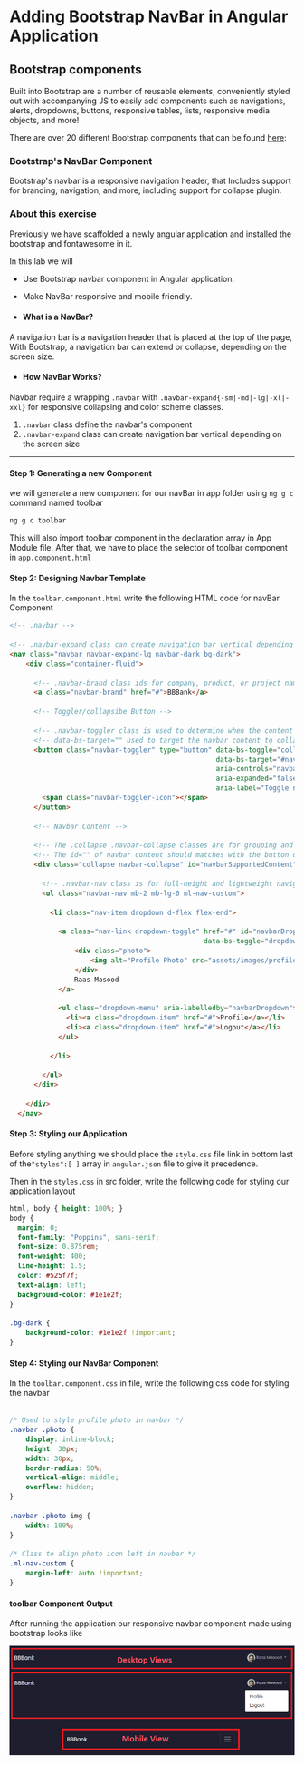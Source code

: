 # Adding Bootstrap NavBar in Angular Application

## Bootstrap components
Built into Bootstrap are a number of reusable elements, conveniently styled out with accompanying JS to easily add components such as navigations, alerts, dropdowns, buttons, responsive tables, lists, responsive media objects, and more! 

There are over 20 different Bootstrap components that can be found [here](https://getbootstrap.com/docs/5.0/components/navbar/):

### Bootstrap's NavBar Component
Bootstrap's navbar is a responsive navigation header, that Includes support for branding, navigation, and more, including support for collapse plugin.

### About this exercise
Previously we have scaffolded a newly angular application and installed the bootstrap and fontawesome in it.

In this lab we will
- Use Bootstrap navbar component in Angular application.
- Make NavBar responsive and mobile friendly.

- #### What is a NavBar?
A navigation bar is a navigation header that is placed at the top of the page, With Bootstrap, a navigation bar can extend or collapse, depending on the screen size.

- #### How NavBar Works?
Navbar require a wrapping `.navbar` with `.navbar-expand{-sm|-md|-lg|-xl|-xxl}` for responsive collapsing and color scheme classes.

1. `.navbar` class define the navbar's component
2. `.navbar-expand` class can create navigation bar vertical depending on the screen size
------------


#### Step 1: Generating a new Component
we will generate a new component for our navBar in app folder using `ng g c` command named toolbar

```typescript
ng g c toolbar
```

This will also import toolbar component in the declaration array in App Module file.  After that, we have to place the selector of toolbar component in `app.component.html`

#### Step 2: Designing Navbar Template
In the `toolbar.component.html` write the following HTML code for navBar Component

```html
<!-- .navbar -->

<!-- .navbar-expand class can create navigation bar vertical depending on the screen size -->
<nav class="navbar navbar-expand-lg navbar-dark bg-dark">
    <div class="container-fluid">

      <!-- .navbar-brand class ids for company, product, or project name -->
      <a class="navbar-brand" href="#">BBBank</a>
      
      <!-- Toggler/collapsibe Button -->

      <!-- .navbar-toggler class is used to determine when the content toggles behind a button -->
      <!-- data-bs-target="" used to target the navbar content to collapse/Toggle when matches the content's id="" -->
      <button class="navbar-toggler" type="button" data-bs-toggle="collapse" 
                                                   data-bs-target="#navbarSupportedContent" 
                                                   aria-controls="navbarSupportedContent" 
                                                   aria-expanded="false" 
                                                   aria-label="Toggle navigation">
        <span class="navbar-toggler-icon"></span>
      </button>

      <!-- Navbar Content -->

      <!-- The .collapse .navbar-collapse classes are for grouping and hiding navbar contents by a parent breakpoint -->
      <!-- The id="" of navbar content should matches with the button data-bs-target="#" to work toggle properly -->
      <div class="collapse navbar-collapse" id="navbarSupportedContent">

        <!-- .navbar-nav class is for full-height and lightweight navigation (including support for dropdowns) -->
        <ul class="navbar-nav mb-2 mb-lg-0 ml-nav-custom">

          <li class="nav-item dropdown d-flex flex-end">
            
            <a class="nav-link dropdown-toggle" href="#" id="navbarDropdown" role="button" 
                                                data-bs-toggle="dropdown" aria-expanded="true">
                <div class="photo">
                    <img alt="Profile Photo" src="assets/images/profile.jpg" />
                </div>
                Raas Masood
            </a>

            <ul class="dropdown-menu" aria-labelledby="navbarDropdown">
              <li><a class="dropdown-item" href="#">Profile</a></li>
              <li><a class="dropdown-item" href="#">Logout</a></li>
            </ul>

          </li>

        </ul>
      </div>

    </div>
  </nav>
```


#### Step 3: Styling our Application
Before styling anything we should place the `style.css` file link in bottom last of the`"styles":[ ]` array in `angular.json` file to give it precedence.

Then in the `styles.css` in src folder, write the following code for styling our application layout

```css
html, body { height: 100%; }
body {
  margin: 0;
  font-family: "Poppins", sans-serif;
  font-size: 0.875rem;
  font-weight: 400;
  line-height: 1.5;
  color: #525f7f;
  text-align: left;
  background-color: #1e1e2f;
}

.bg-dark {
    background-color: #1e1e2f !important;
}
```


#### Step 4: Styling our NavBar Component
In the `toolbar.component.css` in file, write the following css code for styling the navbar

```css

/* Used to style profile photo in navbar */
.navbar .photo {
    display: inline-block;
    height: 30px;
    width: 30px;
    border-radius: 50%;
    vertical-align: middle;
    overflow: hidden;
}

.navbar .photo img {
    width: 100%;
}

/* Class to align photo icon left in navbar */
.ml-nav-custom {
    margin-left: auto !important;
}

```
#### toolbar Component Output
After running the application our responsive navbar component made using bootstrap looks like

![NavBar](https://github.com/PatternsTechGit/PT_BootstrapNavBar/blob/main/Readme-images/navBar.png)

